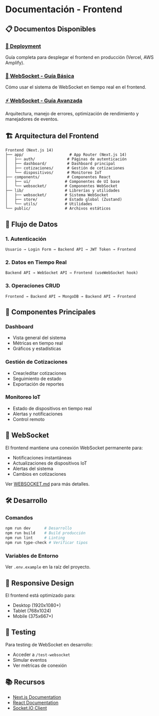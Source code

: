 # Documentación - Frontend

## 📋 Documentos Disponibles

### [📄 Deployment](./DEPLOYMENT.md)
Guía completa para desplegar el frontend en producción (Vercel, AWS Amplify).

### [🔌 WebSocket - Guía Básica](./WEBSOCKET.md)
Cómo usar el sistema de WebSocket en tiempo real en el frontend.

### [⚡ WebSocket - Guía Avanzada](./WEBSOCKET_ADVANCED.md)
Arquitectura, manejo de errores, optimización de rendimiento y manejadores de eventos.

## 🏗️ Arquitectura del Frontend

```
Frontend (Next.js 14)
├── app/                    # App Router (Next.js 14)
│   ├── auth/              # Páginas de autenticación
│   ├── dashboard/         # Dashboard principal
│   ├── cotizaciones/      # Gestión de cotizaciones
│   └── dispositivos/      # Monitoreo IoT
├── components/            # Componentes React
│   ├── ui/               # Componentes de UI base
│   └── websocket/        # Componentes WebSocket
├── lib/                  # Librerías y utilidades
│   ├── websocket/        # Sistema WebSocket
│   ├── store/            # Estado global (Zustand)
│   └── utils/            # Utilidades
└── public/               # Archivos estáticos
```

## 🔄 Flujo de Datos

### 1. Autenticación
```
Usuario → Login Form → Backend API → JWT Token → Frontend
```

### 2. Datos en Tiempo Real
```
Backend API → WebSocket API → Frontend (useWebSocket hook)
```

### 3. Operaciones CRUD
```
Frontend → Backend API → MongoDB → Backend API → Frontend
```

## 🎨 Componentes Principales

### Dashboard
- Vista general del sistema
- Métricas en tiempo real
- Gráficos y estadísticas

### Gestión de Cotizaciones
- Crear/editar cotizaciones
- Seguimiento de estado
- Exportación de reportes

### Monitoreo IoT
- Estado de dispositivos en tiempo real
- Alertas y notificaciones
- Control remoto

## 🔌 WebSocket

El frontend mantiene una conexión WebSocket permanente para:
- Notificaciones instantáneas
- Actualizaciones de dispositivos IoT
- Alertas del sistema
- Cambios en cotizaciones

Ver [WEBSOCKET.md](./WEBSOCKET.md) para más detalles.

## 🛠️ Desarrollo

### Comandos
```bash
npm run dev      # Desarrollo
npm run build    # Build producción
npm run lint     # Linting
npm run type-check # Verificar tipos
```

### Variables de Entorno
Ver `.env.example` en la raíz del proyecto.

## 📱 Responsive Design

El frontend está optimizado para:
- Desktop (1920x1080+)
- Tablet (768x1024)
- Mobile (375x667+)

## 🧪 Testing

Para testing de WebSocket en desarrollo:
- Acceder a `/test-websocket`
- Simular eventos
- Ver métricas de conexión

## 📚 Recursos

- [Next.js Documentation](https://nextjs.org/docs)
- [React Documentation](https://react.dev)
- [Socket.IO Client](https://socket.io/docs/v4/client-api/)

